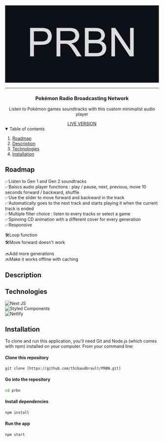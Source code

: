 <div align="center">

![PRBN](public/PRBN.png)

</div>

---

<h3 align="center">
    Pokémon Radio Broadcasting Network
</h3>

<p align="center">Listen to Pokémon games soundtracks with this custom minimalist audio player</p>  
<div align="center">
  <a href="https://prbn.netlify.app/">LIVE VERSION</a>  
</div>

<details open="open">  
  <summary>Table of contents</summary>

1.  [Roadmap](#roadmap)
2.  [Description](#description)
3.  [Technologies](#technologies)
4.  [Installation](#installation)

</details>

<h2 id="roadmap">Roadmap</h2>

✅Listen to Gen 1 and Gen 2 soundtracks  
✅Baiscs audio player functions : play / pause, next, previous, move 10 seconds forward / backward, shuffle  
✅Use the slider to move forward and backward in the track  
✅Automatically goes to the next track and starts playing it when the current track is ended  
✅Multiple filter choice : listen to every tracks or select a game  
✅Spinning CD animation with a different cover for every generation  
✅Responsive

🛠Loop function  
🛠Move forward doesn't work

🔜Add more generations  
🔜Make it works offline with caching

<h2 id="description">Description</h2>

<h2 id="technologies">Technologies</h2>

![Next JS](https://img.shields.io/badge/Next-black?style=for-the-badge&logo=next.js&logoColor=white)  
![Styled Components](https://img.shields.io/badge/styled--components-9c264d?style=for-the-badge&logo=styled-components&logoColor=white)  
![Netlify](https://img.shields.io/badge/netlify-%23000000.svg?style=for-the-badge&logo=netlify&logoColor=#00C7B7)

<h2 id="installation">Installation</h2>

To clone and run this application, you'll need Git and Node.js (which comes with npm) installed on your computer. From your command line:

#### Clone this repository

```
git clone [https://github.com/thibaudbrault/PRBN.git]
```

#### Go into the repository

```bash
cd prbn
```

#### Install dependencies

```bash
npm install
```

#### Run the app

```bash
npm start
```
